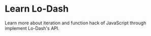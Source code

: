 # Learn Lo-Dash

Learn more about iteration and function hack of JavaScript through implement Lo-Dash's API.